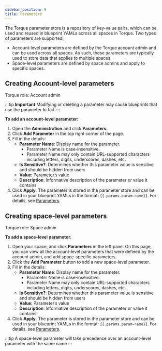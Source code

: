 ```yaml
---
sidebar_position: 9
title: Parameters
---
```


The Torque parameter store is a repository of key-value pairs, which can be used and reused in blueprint YAMLs across all spaces in Torque. Two types of parameters are supported: 
* Account-level parameters are defined by the Torque account admin and can be used across all spaces. As such, these parameters are typically used to store data that applies to multiple spaces.
* Space-level parameters are defined by space admins and apply to specific spaces. 

## Creating Account-level parameters

Torque role: Account admin

:::tip __Important__
Modifying or deleting a parameter may cause blueprints that use the parameter to fail.
:::

__To add an account-level parameter:__

1. Open the __Administration__ and click __Parameters__.
2. Click __Add Parameter__ in the top right corner of the page.
3. Fill in the details:
   * __Parameter Name__: Display name for the parameter.
     * Parameter Name is case-insensitive.
     * Parameter Name may only contain URL-supported characters including letters, digits, underscores, dashes, etc.
   * __Is Sensitive?__: Determines whether this parameter value is sensitive and should be hidden from users
   * __Value__: Parameter’s value
   * __Description__: Informative description of the parameter or value it contains
4. Click __Apply__.
   The parameter is stored in the parameter store and can be used in your blueprint YAMLs in the format: ```{{.params.param-name}}```. For details, see [Parameters](/blueprint-designer-guide/blueprints#parameters).

## Creating space-level parameters

Torque role: Space admin

__To add a space-level parameter:__

1. Open your space, and click __Parameters__ in the left pane. On this page, you can view all the account-level parameters that were defined by the account admin, and add space-specific parameters. 
2. Click the __Add Parameter__ button to add a new space-level parameter.
3. Fill in the details:
   * __Parameter Name__: Display name for the parameter.
     * Parameter Name is case-insensitive.
     * Parameter Name may only contain URL-supported characters including letters, digits, underscores, dashes, etc.
   * __Is Sensitive?__: Determines whether this parameter value is sensitive and should be hidden from users
   * __Value__: Parameter’s value
   * __Description__: Informative description of the parameter or value it contains
4. Click __Apply__.
   The parameter is stored in the parameter store and can be used in your blueprint YAMLs in the format: ```{{.params.param-name}}```. For details, see [Parameters](/blueprint-designer-guide/blueprints#parameters).

:::tip 
A space-level parameter will take precedence over an account-level parameter with the same name
:::

